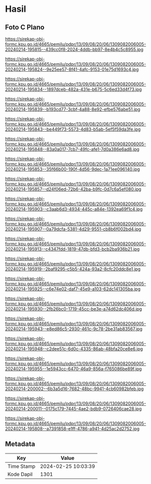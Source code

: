 # Hasil

## Foto C Plano

https://sirekap-obj-formc.kpu.go.id/4665/pemilu/pdpr/13/09/08/20/06/1309082006005-20240214-195815--439cc0f8-2024-4ddb-bb97-8e4b4c5c8955.jpg

https://sirekap-obj-formc.kpu.go.id/4665/pemilu/pdpr/13/09/08/20/06/1309082006005-20240214-195824--9e25ee57-8f41-4afc-9153-01e75d1693c4.jpg

https://sirekap-obj-formc.kpu.go.id/4665/pemilu/pdpr/13/09/08/20/06/1309082006005-20240214-195834--1897dceb-482a-431e-b675-5c6ed33d4f73.jpg

https://sirekap-obj-formc.kpu.go.id/4665/pemilu/pdpr/13/09/08/20/06/1309082006005-20240214-195839--b193cd77-3cbf-4a88-8e92-efbe576abe51.jpg

https://sirekap-obj-formc.kpu.go.id/4665/pemilu/pdpr/13/09/08/20/06/1309082006005-20240214-195843--be449f73-5573-4d83-b5ab-5ef5f59da3fe.jpg

https://sirekap-obj-formc.kpu.go.id/4665/pemilu/pdpr/13/09/08/20/06/1309082006005-20240214-195848--83a0a017-7cb7-49fc-afe1-7d0a386e6ad8.jpg

https://sirekap-obj-formc.kpu.go.id/4665/pemilu/pdpr/13/09/08/20/06/1309082006005-20240214-195853--35f66b00-190f-4d56-9dec-1a71ee096140.jpg

https://sirekap-obj-formc.kpu.go.id/4665/pemilu/pdpr/13/09/08/20/06/1309082006005-20240214-195857--d24f06ed-72b6-42ba-b9fc-0d7c6a5ef080.jpg

https://sirekap-obj-formc.kpu.go.id/4665/pemilu/pdpr/13/09/08/20/06/1309082006005-20240214-195903--c3aab6d3-4934-445c-a84e-1392ea69f1c4.jpg

https://sirekap-obj-formc.kpu.go.id/4665/pemilu/pdpr/13/09/08/20/06/1309082006005-20240214-195907--0a79dcfa-5381-4d29-9551-cb8b6f002bd4.jpg

https://sirekap-obj-formc.kpu.go.id/4665/pemilu/pdpr/13/09/08/20/06/1309082006005-20240214-195913--c4347fdd-1819-47db-bfd3-bcb2ba936b21.jpg

https://sirekap-obj-formc.kpu.go.id/4665/pemilu/pdpr/13/09/08/20/06/1309082006005-20240214-195919--2baf9295-c5b5-424a-93a2-8cfc20ddc8e1.jpg

https://sirekap-obj-formc.kpu.go.id/4665/pemilu/pdpr/13/09/08/20/06/1309082006005-20240214-195925--c6e74e02-daf7-45e9-a103-62dc141305ba.jpg

https://sirekap-obj-formc.kpu.go.id/4665/pemilu/pdpr/13/09/08/20/06/1309082006005-20240214-195930--2fb26bc0-1719-45cc-be3e-a74d62dc406d.jpg

https://sirekap-obj-formc.kpu.go.id/4665/pemilu/pdpr/13/09/08/20/06/1309082006005-20240214-195943--e8ed86c5-2930-461c-9c78-2be31ab83567.jpg

https://sirekap-obj-formc.kpu.go.id/4665/pemilu/pdpr/13/09/08/20/06/1309082006005-20240214-195948--c2dee51c-6d0c-4335-86ab-48bfa20ce8e6.jpg

https://sirekap-obj-formc.kpu.go.id/4665/pemilu/pdpr/13/09/08/20/06/1309082006005-20240214-195955--1e5943cc-6470-46a9-856a-f765086be89f.jpg

https://sirekap-obj-formc.kpu.go.id/4665/pemilu/pdpr/13/09/08/20/06/1309082006005-20240214-200002--6b3a5d16-7682-48bc-9941-4cb60982bfeb.jpg

https://sirekap-obj-formc.kpu.go.id/4665/pemilu/pdpr/13/09/08/20/06/1309082006005-20240214-200011--0175c179-7445-4ae2-bdb9-0726406cae28.jpg

https://sirekap-obj-formc.kpu.go.id/4665/pemilu/pdpr/13/09/08/20/06/1309082006005-20240214-195808--a7391858-e1ff-4786-a941-4d25ac2d2752.jpg


## Metadata

| Key        | Value               |
| ---------- | ------------------- |
| Time Stamp | 2024-02-25 10:03:39 |
| Kode Dapil | 1301                |



